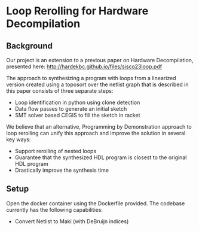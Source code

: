 # Loop Rerolling for Hardware Decompilation

## Background
Our project is an extension to a previous paper on Hardware Decompilation, presented here: http://hardekbc.github.io/files/sisco23loop.pdf

The approach to synthesizing a program with loops from a linearized version created using a toposort over the netlist graph that is described in this paper consists of three separate steps:
* Loop identification in python using clone detection
* Data flow passes to generate an initial sketch
* SMT solver based CEGIS to fill the sketch in racket

We believe that an alternative, Programming by Demonstration approach to loop rerolling can unify this approach and improve the solution in several key ways:
* Support rerolling of nested loops
* Guarantee that the synthesized HDL program is closest to the original HDL program
* Drastically improve the synthesis time

## Setup
Open the docker container using the Dockerfile provided. The codebase currently has the following capabilities:
* Convert Netlist to Maki (with DeBruijn indices)
